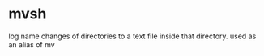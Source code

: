 # mvsh
log name changes of directories to a text file inside that directory. used as an alias of mv
